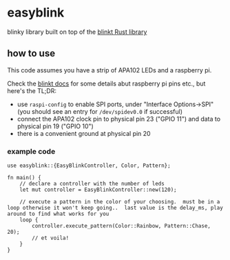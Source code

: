 # easyblink
blinky library built on top of the [blinkt Rust library](https://github.com/golemparts/blinkt)


## how to use
This code assumes you have a strip of APA102 LEDs and a raspberry pi.

Check the [blinkt docs](https://docs.golemparts.com/blinkt/0.7.1/blinkt/) for some details abut raspberry pi pins etc., but here's the TL;DR:

- use `raspi-config` to enable SPI ports, under "Interface Options->SPI" (you should see an entry for `/dev/spidev0.0` if successful)
- connect the APA102 clock pin to physical pin 23 ("GPIO 11") and data to physical pin 19 ("GPIO 10")
- there is a convenient ground at physical pin 20

### example code
```
use easyblink::{EasyBlinkController, Color, Pattern};

fn main() {
    // declare a controller with the number of leds
    let mut controller = EasyBlinkController::new(120);

    // execute a pattern in the color of your choosing.  must be in a loop otherwise it won't keep going..  last value is the delay_ms, play around to find what works for you
    loop {
        controller.execute_pattern(Color::Rainbow, Pattern::Chase, 20);
        // et voila!
    }
}
```
